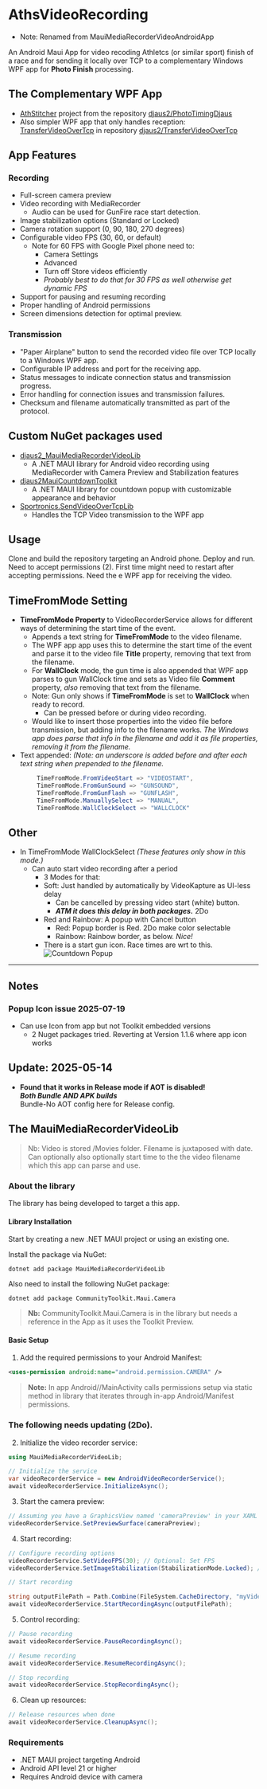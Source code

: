 ﻿# AthsVideoRecording  
- Note: Renamed from MauiMediaRecorderVideoAndroidApp

An Android Maui App for video recoding Athletcs (or similar sport) finish of a race and for sending it locally over TCP to a complementary Windows WPF app for **Photo Finish** processing.

## The Complementary WPF App

- [AthStitcher](https://github.com/djaus2/PhotoTimingDjaus/tree/master/AthStitcher)  project from the repository [djaus2/PhotoTimingDjaus](https://github.com/djaus2/PhotoTimingDjaus)
- Also simpler WPF app that only handles reception: [TransferVideoOverTcp](https://github.com/djaus2/TransferVideoOverTcp/tree/master/GetVideoWPFLibSample) in repository [djaus2/TransferVideoOverTcp](https://github.com/djaus2/TransferVideoOverTcp)

## App Features

### Recording

- Full-screen camera preview
- Video recording with MediaRecorder
  - Audio can be used for GunFire race start detection.
- Image stabilization options (Standard or Locked)
- Camera rotation support (0, 90, 180, 270 degrees)
- Configurable video FPS (30, 60, or default)
   - Note for 60 FPS with Google Pixel phone need to:
      - Camera Settings
      - Advanced
      - Turn off Store videos efficiently
      - _Probably best to do that for 30 FPS as well otherwise get dynamic FPS_
- Support for pausing and resuming recording
- Proper handling of Android permissions
- Screen dimensions detection for optimal preview.

### Transmission

- "Paper Airplane" button to send the recorded video file over TCP locally to a Windows WPF app.
- Configurable IP address and port for the receiving app.
- Status messages to indicate connection status and transmission progress.
- Error handling for connection issues and transmission failures.
- Checksum and filename automatically transmitted as part of the protocol.

## Custom NuGet packages used
- [djaus2_MauiMediaRecorderVideoLib](https://www.nuget.org/packages/djaus2_MauiMediaRecorderVideoLib/)
  - A .NET MAUI library for Android video recording using MediaRecorder with Camera Preview and Stabilization features
- [djaus2MauiCountdownToolkit](https://www.nuget.org/packages/djaus2MauiCountdownToolkit/)
  - A .NET MAUI library for countdown popup with customizable appearance and behavior
- [Sportronics.SendVideoOverTcpLib](https://www.nuget.org/packages/Sportronics.SendVideoOverTcpLib)
  - Handles the TCP Video transmission to the WPF app

## Usage

Clone and build the repository targeting an Android phone. Deploy and run.  Need to accept permissions (2).
First time might need to restart after accepting permissions.
Need the e WPF app for receiving the video.


## TimeFromMode Setting

- **TimeFromMode Property** to VideoRecorderService allows for different ways of determining the start time of the event.
  - Appends a text string for **TimeFromMode** to the video filename.
  - The WPF app app uses this to determine the start time of the event and parse it to the video file **Title** property, removing that text from the filename.
  - For **WallClock** mode, the gun time is also appended that WPF app parses to gun WallClock time and sets as Video file **Comment** property, _also_ removing that text from the filename.
  - Note: Gun only shows if **TimeFromMode** is set to **WallClock** when ready to record. 
    - Can be pressed before or during video recording.
  - Would like to insert those properties into the video file before transmission, but adding info to the filename works. 
   _The Windows app does parse that info in the filename and add it as file properties, removing it from the filename._
- Text appended: _(Note: an underscore is added before and after each text string when prepended to the filename._
```cs
        TimeFromMode.FromVideoStart => "VIDEOSTART",
        TimeFromMode.FromGunSound => "GUNSOUND",
        TimeFromMode.FromGunFlash => "GUNFLASH",
        TimeFromMode.ManuallySelect => "MANUAL",
        TimeFromMode.WallClockSelect => "WALLCLOCK"
```

## Other
- In TimeFromMode WallClockSelect
_(These features only show in this mode.)_
  - Can auto start video recording after a period
    - 3 Modes for that:
    - Soft: Just handled by automatically by VideoKapture as UI-less delay
        - Can be cancelled by pressing video start (white) button.
        - ***ATM it does this delay in both packages.*** 2Do
    - Red and Rainbow:  A popup with Cancel button
        - Red: Popup border is Red. 2Do make color selectable
        - Rainbow: Rainbow border, as below. _Nice!_
    - There is a start gun icon. Race times are wrt to this.  
![Countdown Popup](https://raw.githubusercontent.com/djaus2/MauiCountdownToolkit/master/Popup1.png)


 ---

 ## Notes

### Popup Icon issue 2025-07-19
- Can use Icon from app but not Toolkit embedded versions
  - 2 Nuget packages tried. Reverting at Version 1.1.6 where app icon works

## Update: 2025-05-14

- **Found that it works in Release mode if AOT is disabled!  
_Both Bundle AND APK builds_**  
Bundle-No AOT config here for Release config.

## The MauiMediaRecorderVideoLib

> Nb: Video is stored /Movies folder. Filename is juxtaposed with date. Can optionally also optionally 
start time to the the video filename which this app can parse and use.

### About the library
The library has being developed to target a this app.



#### Library Installation

Start by creating a new .NET MAUI project or using an existing one.

Install the package via NuGet:

```shell
dotnet add package MauiMediaRecorderVideoLib
```

Also need to install the following NuGet package:

```shell
dotnet add package CommunityToolkit.Maui.Camera
```

> **Nb:** CommunityToolkit.Maui.Camera is in the library but needs a reference in 
the App as it uses the Toolkit Preview.


#### Basic Setup

 
 1. Add the required permissions to your Android Manifest:  


```xml
<uses-permission android:name="android.permission.CAMERA" />
```

> **Note:** In app Android//MainActivity calls permissions setup via static 
method in library that iterates through in-app Android/Manifest permissions.

### The following needs updating (2Do).

  2. Initialize the video recorder service:

  ```csharp
  using MauiMediaRecorderVideoLib;

// Initialize the service
var videoRecorderService = new AndroidVideoRecorderService();
await videoRecorderService.InitializeAsync();
```

 3. Start the camera preview:
```csharp
// Assuming you have a GraphicsView named 'cameraPreview' in your XAML
videoRecorderService.SetPreviewSurface(cameraPreview);
```

 4. Start recording:

```csharp
// Configure recording options
videoRecorderService.SetVideoFPS(30); // Optional: Set FPS
videoRecorderService.SetImageStabilization(StabilizationMode.Locked); // Optional: Set stabilization

// Start recording

string outputFilePath = Path.Combine(FileSystem.CacheDirectory, "myVideo.mp4");
await videoRecorderService.StartRecordingAsync(outputFilePath);
```
 5. Control recording:
```csharp
// Pause recording
await videoRecorderService.PauseRecordingAsync();

// Resume recording
await videoRecorderService.ResumeRecordingAsync();

// Stop recording
await videoRecorderService.StopRecordingAsync();
```
 6. Clean up resources:
 ```csharp
 // Release resources when done
await videoRecorderService.CleanupAsync();
```

### Requirements

- .NET MAUI project targeting Android
- Android API level 21 or higher
- Requires Android device with camera

